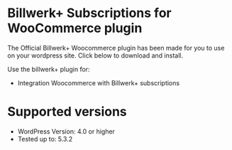 # Billwerk+ Subscriptions for WooCommerce plugin

The Official Billwerk+ Woocommerce plugin has been made for you to use on your wordpress site. Click below to download
and
install.

Use the billwerk+ plugin for:

* Integration Woocommerce with Billwerk+ subscriptions

# Supported versions

* WordPress Version: 4.0 or higher
* Tested up to: 5.3.2

